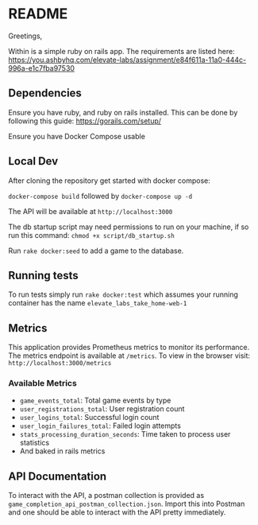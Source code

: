 # README

Greetings, 

Within is a simple ruby on rails app.
The requirements are listed here: https://you.ashbyhq.com/elevate-labs/assignment/e84f611a-11a0-444c-996a-e1c7fba97530

## Dependencies

Ensure you have ruby, and ruby on rails installed. This can be done by following this guide:
https://gorails.com/setup/

Ensure you have Docker Compose usable

## Local Dev

After cloning the repository get started with docker compose:

`docker-compose build` followed by `docker-compose up -d`

The API will be available at `http://localhost:3000`

The db startup script may need permissions to run on your machine, if so run this command:
`chmod +x script/db_startup.sh`

Run `rake docker:seed` to add a game to the database.

## Running tests

To run tests simply run `rake docker:test` which assumes your running container has the name `elevate_labs_take_home-web-1`

## Metrics

This application provides Prometheus metrics to monitor its performance. The metrics endpoint is available at `/metrics`. To view in the browser visit: `http://localhost:3000/metrics`

### Available Metrics
  - `game_events_total`: Total game events by type
  - `user_registrations_total`: User registration count
  - `user_logins_total`: Successful login count
  - `user_login_failures_total`: Failed login attempts
  - `stats_processing_duration_seconds`: Time taken to process user statistics
  - And baked in rails metrics

## API Documentation

To interact with the API, a postman collection is provided as `game_completion_api_postman_collection.json`. Import this into Postman and one should be able to interact with the API pretty immediately.
